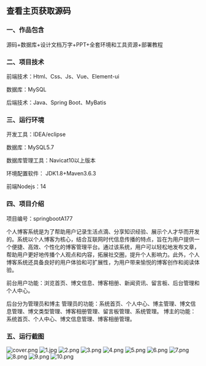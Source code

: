  
## 查看主页获取源码


### 一、作品包含

源码+数据库+设计文档万字+PPT+全套环境和工具资源+部署教程

### 二、项目技术

前端技术：Html、Css、Js、Vue、Element-ui

数据库：MySQL

后端技术：Java、Spring Boot、MyBatis

  

### 三、运行环境

开发工具：IDEA/eclipse

数据库：MySQL5.7

数据库管理工具：Navicat10以上版本

环境配置软件： JDK1.8+Maven3.6.3

前端Nodejs：14


### 四、项目介绍
项目编号：springbootA177

个人博客系统是为了帮助用户记录生活点滴、分享知识经验、展示个人才华而开发的。系统以个人博客为核心，结合互联网时代信息传播的特点，旨在为用户提供一个便捷、高效、个性化的博客管理平台。通过该系统，用户可以轻松地发布文章，帮助用户更好地传播个人观点和内容，拓展社交圈，提升个人影响力。此外，个人博客系统还具备良好的用户体验和可扩展性，为用户带来愉悦的博客创作和阅读体验。

前台用户功能：浏览首页、博文信息、博客相册、新闻资讯、留言板、后台管理和个人中心。

后台分为管理员和博主
管理员的功能：系统首页、个人中心、博主管理、博文信息管理、博文类型管理、博客相册管理、留言板管理、系统管理。
博主的功能：系统首页、个人中心、博文信息管理、博客相册管理。

### 五、运行截图

![cover.png](./cover.png)
![1.jpg](./1.jpg)
![2.png](./2.png)
![3.png](./3.png)
![4.png](./4.png)
![5.png](./5.png)
![6.png](./6.png)
![7.png](./7.png)
![8.png](./8.png)
![9.png](./9.png)
![10.png](./10.png)




  
